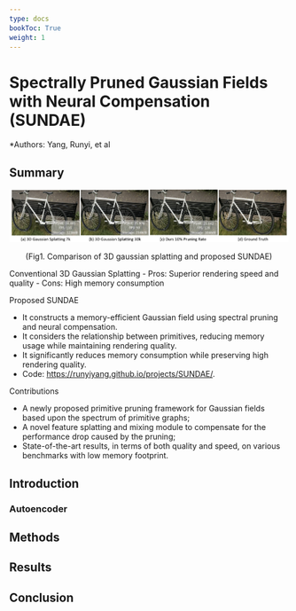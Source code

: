 ```yaml
---
type: docs
bookToc: True
weight: 1
---
```

# Spectrally Pruned Gaussian Fields with Neural Compensation (SUNDAE)
*Authors: Yang, Runyi, et al

## Summary
<p align="center">
    <img src='fig1.png' width="600">
</p>
<p align="center">
    (Fig1. Comparison of 3D gaussian splatting and proposed SUNDAE)
</p>
Conventional 3D Gaussian Splatting
- Pros: Superior rendering speed and quality
- Cons: High memory consumption

Proposed SUNDAE
- It constructs a memory-efficient Gaussian field using spectral pruning and neural compensation. 
- It considers the relationship between primitives, reducing memory usage while maintaining rendering quality.
- It significantly reduces memory consumption while preserving high rendering quality.
- Code: https://runyiyang.github.io/projects/SUNDAE/.

Contributions
- A newly proposed primitive pruning framework for Gaussian fields based upon the spectrum of primitive graphs;
- A novel feature splatting and mixing module to compensate for the performance drop caused by the pruning;
- State-of-the-art results, in terms of both quality and speed, on various benchmarks with low memory footprint.

## Introduction

### 

### Autoencoder

## Methods



## Results

## Conclusion

